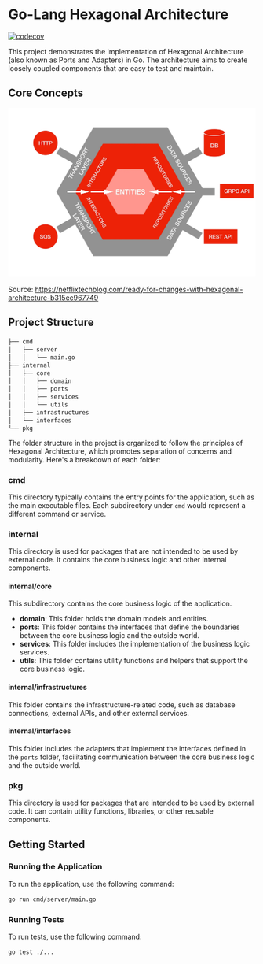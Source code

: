 # Go-Lang Hexagonal Architecture

[![codecov](https://codecov.io/gh/damasdev/go-hexagonal-architecture/graph/badge.svg?token=Z769SEO8O9)](https://codecov.io/gh/damasdev/go-hexagonal-architecture)

This project demonstrates the implementation of Hexagonal Architecture (also known as Ports and Adapters) in Go. The architecture aims to create loosely coupled components that are easy to test and maintain.

## Core Concepts

![Hexagonal Architecture](docs/images/architecture.webp)

Source: https://netflixtechblog.com/ready-for-changes-with-hexagonal-architecture-b315ec967749

## Project Structure

```
├── cmd
│   ├── server
│   │   └── main.go
├── internal
│   ├── core
│   │   ├── domain
│   │   ├── ports
│   │   ├── services
│   │   └── utils
│   ├── infrastructures
│   └── interfaces
└── pkg
```

The folder structure in the project is organized to follow the principles of Hexagonal Architecture, which promotes separation of concerns and modularity. Here's a breakdown of each folder:

### cmd

This directory typically contains the entry points for the application, such as the main executable files. Each subdirectory under `cmd` would represent a different command or service.

### internal

This directory is used for packages that are not intended to be used by external code. It contains the core business logic and other internal components.

#### internal/core

This subdirectory contains the core business logic of the application.

- **domain**: This folder holds the domain models and entities.
- **ports**: This folder contains the interfaces that define the boundaries between the core business logic and the outside world.
- **services**: This folder includes the implementation of the business logic services.
- **utils**: This folder contains utility functions and helpers that support the core business logic.

#### internal/infrastructures

This folder contains the infrastructure-related code, such as database connections, external APIs, and other external services.

#### internal/interfaces

This folder includes the adapters that implement the interfaces defined in the `ports` folder, facilitating communication between the core business logic and the outside world.

### pkg

This directory is used for packages that are intended to be used by external code. It can contain utility functions, libraries, or other reusable components.

## Getting Started

### Running the Application

To run the application, use the following command:
```sh
go run cmd/server/main.go
```

### Running Tests

To run tests, use the following command:
```sh
go test ./...
```